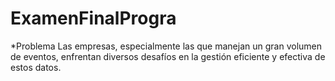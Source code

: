 # ExamenFinalProgra

*Problema 
Las empresas, especialmente las que manejan un gran volumen de eventos,
enfrentan diversos desafíos en la gestión eficiente y efectiva de estos datos. 